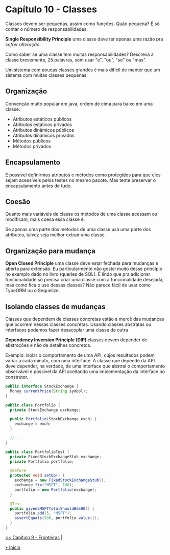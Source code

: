 # Capítulo 10 - Classes
Classes devem ser pequenas, assim como funções. Quão pequena? É só contar o 
número de responsabilidades.

**Single Responsibility Principle** uma classe deve ter apenas uma razão pra
_sofrer alteração_.

Como saber se uma classe tem muitas responsabilidades? Descreva a classe 
brevemente, 25 palavras, sem usar "e", "ou", "se" ou "mas".

Um sistema com poucas classes grandes é mais difícil de manter que um sistema
com muitas classes pequenas.

## Organização
Convenção muito popular em java, ordem de cima para baixo em uma classe: 

- Atributos estáticos públicos
- Atributos estáticos privados
- Atributos dinâmicos públicos
- Atributos dinâmicos privados
- Métodos públicos
- Métodos privados


## Encapsulamento
É possível definirmos atributos e métodos como protegidos para que eles sejam 
acessíveis pelos testes no mesmo pacote. Mas tente preservar o encapsulamento
antes de tudo.


## Coesão
Quanto mais variáveis de classe os métodos de uma classe acessam ou modificam, 
mais coesa essa classe é.

Se apenas uma parte dos métodos de uma classe usa uma parte dos atributos, talvez 
seja melhor extrair uma classe.


## Organização para mudança
**Open Closed Principle** uma classe deve estar fechada para mudanças e aberta
para extensão. Eu particularmente não gostei muito desse princípio no exemplo
dado no livro (queries de SQL). É lindo que pra adicionar funcionalidade só 
precisa criar uma classe com a funcionalidade desejada, mas como fica o uso 
dessas classes? Não parece fácil de usar como TypeORM ou o Sequelize.


## Isolando classes de mudanças
Classes que dependem de classes concretas estão à mercê das mudanças que ocorrem nessas classes concretas. Usando classes abstratas ou interfaces podemos fazer desacoplar uma classe da outra

**Dependency Inversion Principle (DIP)**  classes devem depender de abstrações e 
não de detalhes concretos.

Exemplo: isolar o comportamento de uma API, cujos resultados podem variar a cada
minuto, com uma interface. A classe que depende da API deve depender, na 
verdade, de uma interface que abstrai o comportamento observável e possível da 
API aceitando uma implementação da interface no construtor.

```java
public interface StockExchange {
  Money currentPrice(String symbol);
}

public class Portfolio {
  private StockExchange exchange;

  public Portfolio(StockExchange exch) {
    exchange = exch;
  }

  // ...
}

public class PortfolioTest {
  private FixedStockExchangeStub exchange;
  private Portfolio portfolio;

  @Before
  protected void setUp() {
    exchange = new FixedStockExchangeStub();
    exchange.fix("MSFT", 100);
    portfolio = new Portfolio(exchange);
  }

  @Test
  public given5MSFTTotalShouldBe500() {
    portfolio.add(5, "MSFT");
    assertEquals(500, portfolio.value());
  }
}
```

[<< Capítulo 9 - Fronteiras](./../chap09_UnitTests/README.md)
|
<!-- [<< Capítulo 11 - ---](./../chap11_Systems/README.md) -->

[• Início](../../README.md)

